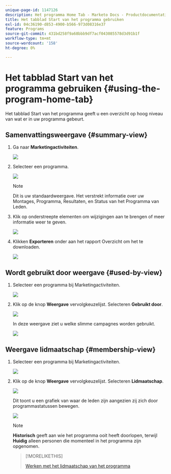 ```yaml
---
unique-page-id: 1147126
description: Het programma Home Tab - Marketo Docs - Productdocumentatie gebruiken
title: Het tabblad Start van het programma gebruiken
exl-id: 04c36190-d853-4900-b566-973d08316e37
feature: Programs
source-git-commit: 431bd258f9a68bbb9df7acf043085578d3d91b1f
workflow-type: tm+mt
source-wordcount: '158'
ht-degree: 0%

---
```


# Het tabblad Start van het programma gebruiken {#using-the-program-home-tab}

Het tabblad Start van het programma geeft u een overzicht op hoog niveau van wat er in uw programma gebeurt.

## Samenvattingsweergave {#summary-view}

1. Ga naar **Marketingactiviteiten**.

   ![](assets/login-marketing-activities-1.png)

1. Selecteer een programma.

   ![](assets/image2014-9-18-17-3a1-3a55.png)

   >[!NOTE]
   >
   >Dit is uw standaardweergave. Het verstrekt informatie over uw Montages, Programma, Resultaten, en Status van het Programma van Leden.

1. Klik op onderstreepte elementen om wijzigingen aan te brengen of meer informatie weer te geven.

   ![](assets/image2014-9-18-17-3a2-3a53.png)

1. Klikken **Exporteren** onder aan het rapport Overzicht om het te downloaden.

   ![](assets/image2014-9-18-17-3a3-3a47.png)

## Wordt gebruikt door weergave {#used-by-view}

1. Selecteer een programma bij Marketingactiviteiten.

   ![](assets/image2014-9-18-17-3a4-3a24.png)

1. Klik op de knop **Weergave** vervolgkeuzelijst. Selecteren **Gebruikt door**.

   ![](assets/image2014-9-18-17-3a5-3a2.png)

   In deze weergave ziet u welke slimme campagnes worden gebruikt.

   ![](assets/image2014-9-18-17-3a6-3a4.png)

## Weergave lidmaatschap {#membership-view}

1. Selecteer een programma bij Marketingactiviteiten.

   ![](assets/image2014-9-18-17-3a7-3a25.png)

1. Klik op de knop **Weergave** vervolgkeuzelijst. Selecteren **Lidmaatschap**.

   ![](assets/image2014-9-18-17-3a7-3a49.png)

   Dit toont u een grafiek van waar de leden zijn aangezien zij zich door programmastatussen bewegen.

   ![](assets/image2014-9-18-17-3a8-3a1.png)

   >[!NOTE]
   >
   >**Historisch** geeft aan wie het programma ooit heeft doorlopen, terwijl **Huidig** alleen personen die momenteel in het programma zijn opgenomen.

   >[!MORELIKETHIS]
   >
   >[Werken met het lidmaatschap van het programma](/help/marketo/product-docs/core-marketo-concepts/programs/creating-programs/understanding-program-membership.md)
